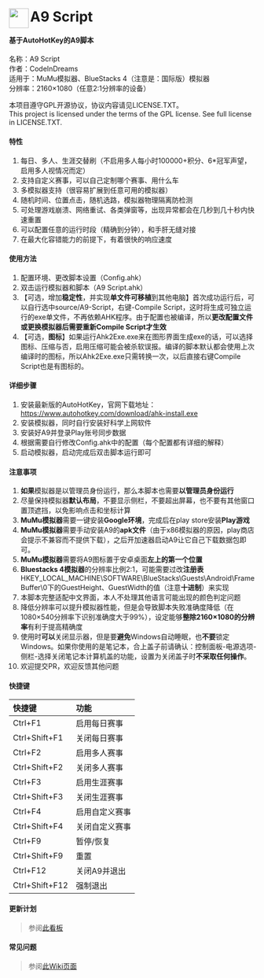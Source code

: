 ﻿# A9 Script <img src="https://raw.githubusercontent.com/CodeInDreams/A9-Script/master/source/logo_b.ico" width="40" hegiht="40" div align ="left"/>

#### 基于AutoHotKey的A9脚本

名称：A9 Script  
作者：CodeInDreams  
适用于：MuMu模拟器、BlueStacks 4（注意是：国际版）模拟器  
分辨率：2160×1080（任意2:1分辨率的设备）  
  
本项目遵守GPL开源协议，协议内容请见LICENSE.TXT。  
This project is licensed under the terms of the GPL license. See full license in LICENSE.TXT.
#### 特性
1. 每日、多人、生涯交替刷（不启用多人每小时100000+积分、6*冠军声望，启用多人视情况而定）
1. 支持自定义赛事，可以自己定制哪个赛事、用什么车
1. 多模拟器支持（很容易扩展到任意可用的模拟器）
1. 随机时间、位置点击，随机选路，模拟器物理隔离防检测
1. 可处理游戏崩溃、网络重试、各类弹窗等，出现异常都会在几秒到几十秒内快速重置
1. 可以配置任意的运行时段（精确到分钟），和手肝无缝对接
1. 在最大化容错能力的前提下，有着很快的响应速度
#### 使用方法
1. 配置环境、更改脚本设置（Config.ahk）
1. 双击运行模拟器和脚本（A9 Script.ahk）
1. 【可选，增加**稳定性**，并实现**单文件可移植**到其他电脑】首次成功运行后，可以自行选中source/A9-Script，右键-Compile Script，这时将生成可独立运行的exe单文件，不再依赖AHK程序。由于配置也被编译，所以**更改配置文件或更换模拟器后需要重新Compile Script才生效**
1. 【可选，**图标**】如果运行Ahk2Exe.exe来在图形界面生成exe的话，可以选择图标、压缩与否，启用压缩可能会被杀软误报。编译的脚本默认都会使用上次编译时的图标，所以Ahk2Exe.exe只需转换一次，以后直接右键Compile Script也是有图标的。
#### 详细步骤
1. 安装最新版的AutoHotKey，官网下载地址：https://www.autohotkey.com/download/ahk-install.exe
1. 安装模拟器，同时自行安装好科学上网软件
1. 安装好A9并登录Play账号同步数据
1. 根据需要自行修改Config.ahk中的配置（每个配置都有详细的解释）
1. 启动模拟器，启动完成后双击脚本运行即可
#### 注意事项
1. **如果**模拟器是以管理员身份运行，那么本脚本也需要**以管理员身份运行**
1. 尽量保持模拟器**默认布局**，不要显示侧栏，不要超出屏幕，也不要有其他窗口置顶遮挡，以免影响点击和坐标计算
1. **MuMu模拟器**需要一键安装**Google环境**，完成后在play store安装**Play游戏**
1. **MuMu模拟器**需要手动安装A9的**apk文件**（由于x86模拟器的原因，play商店会提示不兼容而不提供下载），之后开加速器启动A9让它自己下载数据包即可。
1. **MuMu模拟器**需要将A9图标置于安卓桌面**左上的第一个位置**
1. **Bluestacks 4模拟器**的分辨率比例2:1，可能需要过改**注册表**HKEY_LOCAL_MACHINE\SOFTWARE\BlueStacks\Guests\Android\FrameBuffer\0下的GuestHeight、GuestWidth的值（注意**十进制**）来实现
1. 本脚本完整适配中文界面，本人不处理其他语言可能出现的颜色判定问题
1. 降低分辨率可以提升模拟器性能，但是会导致脚本失败准确度降低（在1080×540分辨率下识别准确度大于99%），设定能够**整除2160×1080的分辨率**有利于提高精确度
1. 使用时**可以**关闭显示器，但是要**避免**Windows自动睡眠，也**不要**锁定Windows。如果你使用的是笔记本，合上盖子前请确认：控制面板-电源选项-侧栏-选择关闭笔记本计算机盖的功能，设置为关闭盖子时**不采取任何操作**。
1. 欢迎提交PR，欢迎反馈其他问题
#### 快捷键
| 快捷键 | 功能 |
| :--- | :--- |
| Ctrl+F1 | 启用每日赛事 |
| Ctrl+Shift+F1 | 关闭每日赛事 |
| Ctrl+F2 | 启用多人赛事 |
| Ctrl+Shift+F2 | 关闭多人赛事 |
| Ctrl+F3 | 启用生涯赛事 |
| Ctrl+Shift+F3 | 关闭生涯赛事 |
| Ctrl+F4 | 启用自定义赛事 |
| Ctrl+Shift+F4 | 关闭自定义赛事 |
| Ctrl+F9 | 暂停/恢复 |
| Ctrl+Shift+F9 | 重置 |
| Ctrl+F12 | 关闭A9并退出 |
| Ctrl+Shift+F12 | 强制退出 |
#### 更新计划

> 参阅[此看板](https://github.com/CodeInDreams/A9-Script/projects/1)

#### 常见问题

> 参阅[此Wiki页面](https://github.com/CodeInDreams/A9-Script/wiki/%E5%B8%B8%E8%A7%81%E9%97%AE%E9%A2%98-FAQ)
